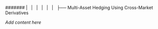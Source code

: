 ####### |   |   |   |   |   |   ├── Multi-Asset Hedging Using Cross-Market Derivatives

*Add content here*
